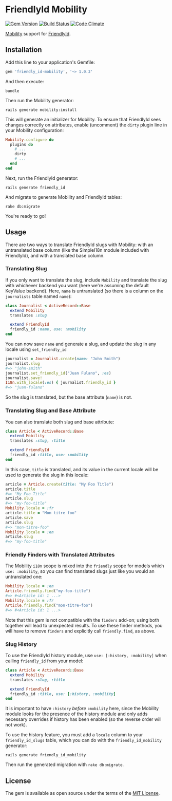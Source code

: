 FriendlyId Mobility
===================

[![Gem Version](https://badge.fury.io/rb/friendly_id-mobility.svg)][gem]
[![Build Status](https://github.com/shioyama/friendly_id-mobility/workflows/CI/badge.svg)][actions]
[![Code Climate](https://api.codeclimate.com/v1/badges/1dad5895b69b4ae5bd38/maintainability.svg)][codeclimate]

[gem]: https://rubygems.org/gems/friendly_id-mobility
[actions]: https://github.com/shioyama/friendly_id-mobility/actions
[codeclimate]: https://codeclimate.com/github/shioyama/friendly_id-mobility

[Mobility](https://github.com/shioyama/mobility) support for
[FriendlyId](https://github.com/norman/friendly_id).

Installation
------------

Add this line to your application's Gemfile:

```ruby
gem 'friendly_id-mobility', '~> 1.0.3'
```

And then execute:

```
bundle
```

Then run the Mobility generator:

```
rails generate mobility:install
```

This will generate an initializer for Mobility. To ensure that FriendlyId sees
changes correctly on attributes, enable (uncomment) the `dirty` plugin line in
your Mobility configuration:

```ruby
Mobility.configure do
  plugins do
    # ...
    dirty
    # ...
  end
end
```

Next, run the FriendlyId generator:

```
rails generate friendly_id
```

And migrate to generate Mobility and FriendlyId tables:

```
rake db:migrate
```

You're ready to go!

Usage
-----

There are two ways to translate FriendlyId slugs with Mobility: with an
untranslated base column (like the SimpleI18n module included with FriendlyId),
and with a translated base column.

### Translating Slug

If you only want to translate the slug, include `Mobility` and translate the
slug with whichever backend you want (here we're assuming the default KeyValue
backend). Here, `name` is untranslated (so there is a column on the
`journalists` table named `name`):

```ruby
class Journalist < ActiveRecord::Base
  extend Mobility
  translates :slug

  extend FriendlyId
  friendly_id :name, use: :mobility
end
```

You can now save `name` and generate a slug, and update the slug in any locale
using `set_friendly_id`

```ruby
journalist = Journalist.create(name: "John Smith")
journalist.slug
#=> "john-smith"
journalist.set_friendly_id("Juan Fulano", :es)
journalist.save!
I18n.with_locale(:es) { journalist.friendly_id }
#=> "juan-fulano"
```

So the slug is translated, but the base attribute (`name`) is not.

### Translating Slug and Base Attribute

You can also translate both slug and base attribute:

```ruby
class Article < ActiveRecord::Base
  extend Mobility
  translates :slug, :title

  extend FriendlyId
  friendly_id :title, use: :mobility
end
```

In this case, `title` is translated, and its value in the current locale will
be used to generate the slug in this locale:

```ruby
article = Article.create(title: "My Foo Title")
article.title
#=> "My Foo Title"
article.slug
#=> "my-foo-title"
Mobility.locale = :fr
article.title = "Mon titre foo"
article.save
article.slug
#=> "mon-titre-foo"
Mobility.locale = :en
article.slug
#=> "my-foo-title"
```

### Friendly Finders with Translated Attributes

The Mobility `i18n` scope is mixed into the `friendly` scope for models which
`use: :mobility`, so you can find translated slugs just like you would an
untranslated one:

```ruby
Mobility.locale = :en
Article.friendly.find("my-foo-title")
#=> #<Article id: 1 ...>
Mobility.locale = :fr
Article.friendly.find("mon-titre-foo")
#=> #<Article id: 1 ...>
```

Note that this gem is not compatible with the `finders` add-on; using both
together will lead to unexpected results. To use these finder methods, you will
have to remove `finders` and explicitly call `friendly.find`, as above.

### Slug History

To use the FriendlyId history module, use `use: [:history, :mobility]` when
calling `friendly_id` from your model:

```ruby
class Article < ActiveRecord::Base
  extend Mobility
  translates :slug, :title

  extend FriendlyId
  friendly_id :title, use: [:history, :mobility]
end
```

It is important to have `:history` *before* `:mobility` here, since the
Mobility module looks for the presence of the history module and only adds
necessary overrides if history has been enabled (so the reverse order will not
work).

To use the history feature, you must add a `locale` column to your
`friendly_id_slugs` table, which you can do with the `friendly_id_mobility` generator:

```
rails generate friendly_id_mobility
```

Then run the generated migration with `rake db:migrate`.

License
-------

The gem is available as open source under the terms of the [MIT
License](http://opensource.org/licenses/MIT).
